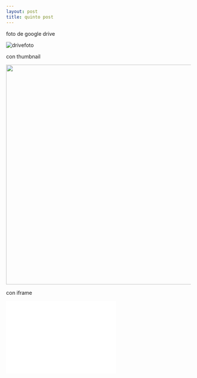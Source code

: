 ```yaml
---
layout: post
title: quinto post
---
```


foto de google drive

![drivefoto](https://drive.google.com/uc?id=1eABs9ZayMy069BbxlIgzYepElWBCWD1q)

con thumbnail

<img src="https://drive.google.com/thumbnail?id=1eABs9ZayMy069BbxlIgzYepElWBCWD1q"  width="600">

con iframe

<iframe frameborder="0" scrolling="no" width="300" height="198"
   src="[../images/eightball.gif](https://drive.google.com/uc?id=1eABs9ZayMy069BbxlIgzYepElWBCWD1q)" name="imgbox" id="imgbox">
</iframe>
